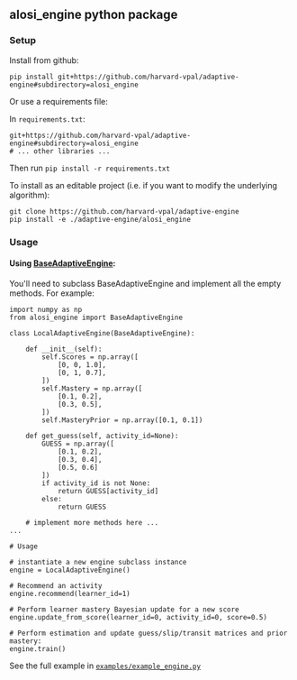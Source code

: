 ## alosi_engine python package

### Setup

Install from github:
```
pip install git+https://github.com/harvard-vpal/adaptive-engine#subdirectory=alosi_engine
```

Or use a requirements file:

In `requirements.txt`:
```
git+https://github.com/harvard-vpal/adaptive-engine#subdirectory=alosi_engine
# ... other libraries ...
```
Then run `pip install -r requirements.txt`

To install as an editable project (i.e. if you want to modify the underlying algorithm):
```
git clone https://github.com/harvard-vpal/adaptive-engine
pip install -e ./adaptive-engine/alosi_engine
```

 
### Usage

#### Using [BaseAdaptiveEngine](https://github.com/harvard-vpal/adaptive-engine/blob/master/alosi_engine/alosi_engine/base_engine.py):

You'll need to subclass BaseAdaptiveEngine and implement all the empty methods. For example:

```
import numpy as np
from alosi_engine import BaseAdaptiveEngine

class LocalAdaptiveEngine(BaseAdaptiveEngine):

    def __init__(self):
        self.Scores = np.array([
            [0, 0, 1.0],
            [0, 1, 0.7],
        ])
        self.Mastery = np.array([
            [0.1, 0.2],
            [0.3, 0.5],
        ])
        self.MasteryPrior = np.array([0.1, 0.1])

    def get_guess(self, activity_id=None):
        GUESS = np.array([
            [0.1, 0.2],
            [0.3, 0.4],
            [0.5, 0.6]
        ])
        if activity_id is not None:
            return GUESS[activity_id]
        else:
            return GUESS
    
    # implement more methods here ...
...

# Usage

# instantiate a new engine subclass instance
engine = LocalAdaptiveEngine()

# Recommend an activity
engine.recommend(learner_id=1)

# Perform learner mastery Bayesian update for a new score
engine.update_from_score(learner_id=0, activity_id=0, score=0.5)

# Perform estimation and update guess/slip/transit matrices and prior mastery:
engine.train()

```
See the full example in [`examples/example_engine.py`](https://github.com/harvard-vpal/adaptive-engine/blob/master/alosi_engine/examples/example_engine.py)

